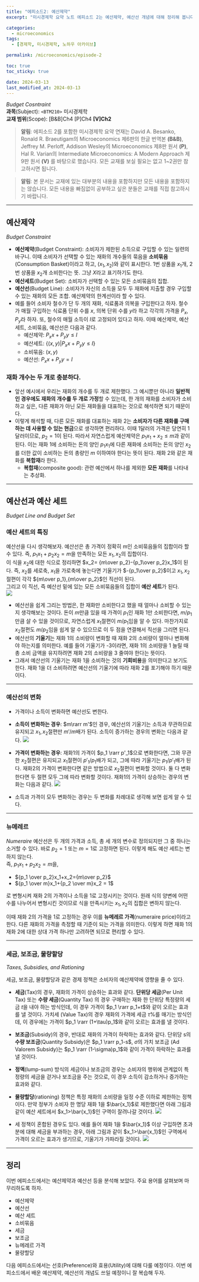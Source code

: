 ```yaml
---
title: "에피소드2: 예산제약"
excerpt: "미시경제학 요약 노트 에피소드 2는 예산제약, 예산선 개념에 대해 정리해 봅니다."

categories:
  - microeconomics
tags:
  - [경제학, 미시경제학, 노하우 아카이브]

permalink: /microeconomics/episode-2

toc: true
toc_sticky: true

date: 2024-03-13
last_modified_at: 2024-03-13
---
```



*Budget Cosntraint*  
**과목**(Subject): `<BTM210>` 미시경제학  
**교재 범위**(Scope): [B&B]Ch4 [P]Ch4 **[V]Ch2**
  
  >**알림**: 에피소드 2를 포함한 미시경제학 요약 연재는 David A. Besanko, Ronald R. Braeutigam의 Microeconomics 제6판의 한글 번역본 **(B&B)**, Jeffrey M. Perloff, Addison Wesley의 Microeconomics 제8판 원서 **(P)**, Hal R. Varian의 Intermediate Microeconomics: A Modern Approach 제9판 원서 **(V)** 를 바탕으로 했습니다. 모든 교재를 보실 필요는 없고 1~2권만 참고하시면 됩니다.  
  
  >**알림**: 본 문서는 교재에 있는 대부분의 내용을 포함하지만 모든 내용을 포함하지는 않습니다. 모든 내용을 빠짐없이 공부하고 싶은 분들은 교재를 직접 참고하시기 바랍니다.
  
___
## 예산제약
*Budget Constraint*

* **예산제약**(Budget Constraint): 소비자가 제한된 소득으로 구입할 수 있는 일련의 바구니. 이때 소비자가 선택할 수 있는 재화의 개수들의 묶음을 **소비묶음** (Consumption Basket)이라고 하고, $(x_{1},x_{2})$와 같이 표시한다. 1번 상품을 $x_1$개, 2번 상품을 $x_2$개 소비한다는 뜻. 그냥 $X$라고 표기하기도 한다.
* **예산세트**(Budget Set): 소비자가 선택할 수 있는 모든 소비묶음의 집합.
* **예산선**(Budget Line): 소비자가 자신의 소득을 모두 두 재화에 지출할 경우 구입할 수 있는 재화의 모든 조합. 예산제약의 한계선이라 할 수 있다.
* 예를 들어 소비자 철수가 단 두 개의 재화, 식료품과 의복을 구입한다고 하자. 철수가 매월 구입하는 식료품 단위 수를 $x$, 의복 단위 수를 $y$라 하고 각각의 가격을 $P_x$, $P_y$라 하자. 또, 철수의 매월 소득이 $I$로 고정되어 있다고 하자. 이때 예산제약, 예산세트, 소비묶음, 예산선은 다음과 같다.
  * 예산제약: $P_{x}x+P_{y}y \leq I$
  * 예산세트: $\{(x, y)|P_{x}x+P_{y}y \leq I\}$
  * 소비묶음: $(x, y)$
  * 예산선: $P_{x}x+P_{y}y=I$

### 재화 개수는 두 개로 충분하다.
* 앞선 예시에서 우리는 재화의 개수를 두 개로 제한했다. 그 예시뿐만 아니라 **일반적인 경우에도 재화의 개수를 두 개로 가정**할 수 있는데, 한 개의 재화를 소비자가 소비하고 싶은, 다른 재화가 아닌 모든 재화들을 대표하는 것으로 해석하면 되기 때문이다.
* 이렇게 해석할 때, 다른 모든 재화를 대표하는 재화 2는 **소비자가 다른 재화를 구매하는 데 사용할 수 있는 현금**으로 생각하면 편리하다. 이때 1달러의 가격은 당연히 1달러이므로, $p_2=1$이 된다. 따라서 자연스럽게 예산제약은 $p_1x_1+x_2\leq m$과 같이 된다. 이는 재화 1에 소비하는 돈의 양인 $p_1x_1$에 다른 재화에 소비하는 돈의 양인 $x_2$를 더한 값이 소비하는 돈의 총량인 $m$ 이하여야 한다는 뜻이 된다. 재화 2와 같은 재화를 **복합재**라 한다. 
  * **복합재**(composite good): 관련 예산에서 하나를 제외한 **모든 재화**를 나타내는 추상화.
___
## 예산선과 예산 세트
*Budget Line and Budget Set*

### 예산 세트의 특징
예산선을 다시 생각해보자. 예산선은 총 가격이 정확히 m인 소비묶음들의 집합이라 할 수 있다. 즉, $p_1x_1+p_2x_2=m$을 만족하는 모든 $x_1,x_2$의 집합이다.  
이 식을 $x_2$에 대한 식으로 정리하면 $x_2= {m\over p_2}-{p_1\over p_2}x_1$이 된다. 즉, $x_2$를 세로축, $x_1$을 가로축에 놓는다면 기울기가 $-{p_1\over p_2}$이고 $x_1, x_2$절편이 각각 ${m\over p_1},{m\over p_2}$인 직선이 된다.  
그리고 이 직선, 즉 예산선 밑에 있는 모든 소비묶음들의 집합이 **예산 세트**가 된다.  
![](https://velog.velcdn.com/images/kplers/post/d6d437f3-324a-4675-a179-f56ffd1b52fb/image.png)

* 예산선을 쉽게 그리는 방법은, 한 재화만 소비한다고 했을 때 얼마나 소비할 수 있는지 생각해보는 것이다. 돈이 $m$만큼 있을 때 가격이 $p_1$인 재화 1만 소비한다면, $m/p_1$만큼 살 수 있을 것이므로, 자연스럽게 $x_1$절편이 $m/p_1$임을 알 수 있다. 마찬가지로 $x_2$절편도 $m/p_2$임을 쉽게 알 수 있으므로 이 두 점을 연결해서 직선을 그리면 된다.
* 예산선의 **기울기**는 재화 1의 소비량이 변화할 때 재화 2의 소비량이 얼마나 변화해야 하는지를 의미한다. 예를 들어 기울기가 -3이라면, 재화 1의 소비량을 1 늘릴 때 총 소비 금액을 유지하려면 재화 2의 소비량을 3 줄여야 한다는 뜻이다.
* 그래서 예산선의 기울기는 재화 1을 소비하는 것의 **기회비용**을 의미한다고 보기도 한다. 재화 1을 더 소비하려면 예산선의 기울기에 따라 재화 2를 포기해야 하기 때문이다.
___
### 예산선의 변화
* 가격이나 소득이 변화하면 예산선도 변한다.
* **소득이 변화하는 경우**: $m\rarr m'$인 경우, 예산선의 기울기는 소득과 무관하므로 유지되고 $x_1, x_2$절편만 $m'/m$배가 된다. 소득이 증가하는 경우의 변화는 다음과 같다.
![](https://velog.velcdn.com/images/kplers/post/ee9c2ae3-8b7a-4672-b5ff-931173b7d7a3/image.png)

* **가격이 변화하는 경우**: 재화1의 가격이 $p_1 \rarr p'_1$으로 변화한다면, 그와 무관한 $x_2$절편은 유지되고 $x_1$절편이 $p'_1/p_1$배가 되고, 그에 따라 기울기는 $p_1/p'_1$배가 된다. 재화2의 가격이 변화한다면 같은 방법으로 $x_2$절편이 변화할 것이다. 둘 다 변화한다면 두 절편 모두 그에 따라 변화할 것이다. 재화1의 가격이 상승하는 경우의 변화는 다음과 같다.
![](https://velog.velcdn.com/images/kplers/post/87b2b437-1cb6-484b-a26b-cbaf9a2f7a10/image.png)

* 소득과 가격이 모두 변화하는 경우는 두 변화를 차례대로 생각해 보면 쉽게 알 수 있다.
___
### 뉴메레르
*Numeraire*
예산선은 두 개의 가격과 소득, 총 세 개의 변수로 정의되지만 그 중 하나는 소거할 수 있다. 바로 $p_2=1$ 또는 $m=1$로 고정하면 된다. 이렇게 해도 예산 세트는 변하지 않는다.  
즉, $p_1x_1+p_2x_2=m$을,
* ${p_1 \over p_2}x_1+x_2={m\over p_2}$
* ${p_1 \over m}x_1+{p_2 \over m}x_2 = 1$  
  
로 변형시켜 재화 2의 가격이나 소득을 1로 고정시키는 것이다. 원래 식의 양변에 어떤 수를 나누어서 변형시킨 것이므로 식을 만족시키는 $x_1, x_2$의 집합은 변하지 않는다.  

이때 재화 2의 가격을 1로 고정하는 경우 이를 **뉴메레르 가격**(numeraire price)이라고 한다. 다른 재화의 가격을 측정할 때 기준이 되는 가격을 의미한다. 이렇게 하면 재화 1의 재화 2에 대한 상대 가격 하나만 고려하면 되므로 편리할 수 있다.
___
### 세금, 보조금, 물량할당
*Taxes, Subsidies, and Rationing*

세금, 보조금, 물량할당과 같은 경제 정책은 소비자의 예산제약에 영향을 줄 수 있다.  
* **세금**(Tax)의 경우, 재화의 가격이 상승하는 효과와 같다. **단위당 세금**(Per Unit Tax) 또는 **수량 세금**(Quantity Tax) 의 경우 구매하는 재화 한 단위당 특정량의 세금 $t$을 내야 하는 방식인데, 이 경우 가격이 $p_1 \rarr p_1+t$와 같이 오르는 효과를 낼 것이다. 가치세 (Value Tax)의 경우 재화의 가격에 세금 $\tau$%를 매기는 방식인데, 이 경우에는 가격이 $p_1 \rarr (1+\tau)p_1$와 같이 오르는 효과를 낼 것이다.
* **보조금**(Subsidy)의 경우, 반대로 재화의 가격이 하락하는 효과와 같다. 단위당 s의 **수량 보조금**(Quantity Subsidy)은 $p_1 \rarr p_1-s$, $\sigma$의 가치 보조금 (Ad Valorem Subsidy)는 $p_1 \rarr (1-\sigma)p_1$와 같이 가격이 하락하는 효과를 낼 것이다.
* **정액**(lump-sum) 방식의 세금이나 보조금의 경우는 소비자의 행위에 관계없이 특정량의 세금을 걷거나 보조금을 주는 것으로, 이 경우 소득이 감소하거나 증가하는 효과와 같다.
* **물량할당**(rationing) 정책은 특정 재화의 소비량을 일정 수준 이하로 제한하는 정책이다. 만약 정부가 소비자 한 명당 재화 1을 $\bar{x_1}$로 제한했다면 아래 그림과 같이 예산 세트에서 $x_1>\bar{x_1}$인 구역이 잘려나갈 것이다.
![](https://velog.velcdn.com/images/kplers/post/3f3dcfc7-363a-4fe2-abc1-7f1f031b1c48/image.png)

* 세 정책이 혼합된 경우도 있다. 예를 들어 재화 1을 $\bar{x_1}$ 이상 구입하면 초과분에 대해 세금을 부과하는 경우, 아래 그림과 같이 $x_1>\bar{x_1}$인 구역에서 가격이 오르는 효과가 생기므로, 기울기가 가파라질 것이다.
![](https://velog.velcdn.com/images/kplers/post/e479575c-39f1-47d8-ba2f-8dc512a0f44d/image.png)



___

## 정리
이번 에피소드에서는 예산제약과 예산선 등을 분석해 보았다. 주요 용어를 살펴보며 마무리하도록 하자. 
* 예산제약
* 예산선
* 예산 세트
* 소비묶음
* 세금
* 보조금
* 뉴메레르 가격
* 물량할당
  
  
다음 에피소드에서는 선호(Preference)와 효용(Utility)에 대해 다룰 예정이다. 이번 에피소드에서 배운 예산제약, 예산선의 개념도 쓰일 예정이니 잘 복습해 두자.


